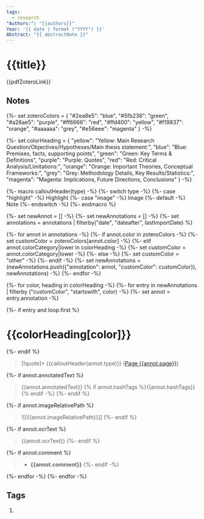 ```yaml
---
tags:
  - research
"Authors:": "{{authors}}"
Year: '{{ date | format ("YYYY") }}'
Abstract: "{{ abstractNote }}"
---
```

# {{title}}
{{pdfZoteroLink}}

## Notes


{%-
    set zoteroColors = {
        "#2ea8e5": "blue",
        "#5fb236": "green",
        "#a28ae5": "purple",
        "#ff6666": "red",
        "#ffd400": "yellow",
        "#f19837": "orange",
        "#aaaaaa": "grey",
        "#e56eee": "magenta"
    }
-%}

{%-
   set colorHeading = {
		"yellow": "Yellow: Main Research Question/Objectives/Hypotheses/Main thesis statement:",
		"blue": "Blue: Premises, facts, supporting points",
		"green": "Green: Key Terms & Definitions",
		"purple": "Purple: Quotes",
		"red": "Red: Critical Analysis/Limitations:",
		"orange": "Orange: Important Theories, Conceptual Frameworks:",
		"grey": "Grey: Methodology Details, Key Results/Statistics:",
		"magenta": "Magenta: Implications, Future Directions, Conclusions"
   }
-%}

{%- macro calloutHeader(type) -%}
    {%- switch type -%}
        {%- case "highlight" -%}
        Highlight
        {%- case "image" -%}
        Image
        {%- default -%}
        Note
    {%- endswitch -%}
{%- endmacro %}

{%- set newAnnot = [] -%}
{%- set newAnnotations = [] -%}
{%- set annotations = annotations | filterby("date", "dateafter", lastImportDate) %}

{%- for annot in annotations -%}
    {%- if annot.color in zoteroColors -%}
        {%- set customColor = zoteroColors[annot.color] -%}
    {%- elif annot.colorCategory|lower in colorHeading -%}
    	{%- set customColor = annot.colorCategory|lower -%}
    {%- else -%}
	    {%- set customColor = "other" -%}
    {%- endif -%}
    {%- set newAnnotations = (newAnnotations.push({"annotation": annot, "customColor": customColor}), newAnnotations) -%}
{%- endfor -%}

{%- for color, heading in colorHeading -%}
{%- for entry in newAnnotations | filterby ("customColor", "startswith", color) -%}
{%- set annot = entry.annotation -%}

{%- if entry and loop.first %}
# {{colorHeading[color]}}
{%- endif %}

> [!quote]+ {{calloutHeader(annot.type)}} ([Page {{annot.page}}]({{annot.desktopURI}}))

{%- if annot.annotatedText %}
> {{annot.annotatedText}} {% if annot.hashTags %}{{annot.hashTags}}{% endif -%}
{%- endif %}

{%- if annot.imageRelativePath %}
> ![[{{annot.imageRelativePath}}]]
{%- endif %}

{%- if annot.ocrText %}
> {{annot.ocrText}}
{%- endif %}

{%- if annot.comment %}
> - **{{annot.comment}}**
{%- endif -%}

{%- endfor -%}
{%- endfor -%}





## Tags
1. 